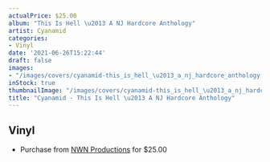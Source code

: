 ```yaml
---
actualPrice: $25.00
album: "This Is Hell \u2013 A NJ Hardcore Anthology"
artist: Cyanamid
categories:
- Vinyl
date: '2021-06-26T15:22:44'
draft: false
images:
- "/images/covers/cyanamid-this_is_hell_\u2013_a_nj_hardcore_anthology.jpg"
inStock: true
thumbnailImage: "/images/covers/cyanamid-this_is_hell_\u2013_a_nj_hardcore_anthology-thumb.jpg"
title: "Cyanamid - This Is Hell \u2013 A NJ Hardcore Anthology"
---
```


## Vinyl
* Purchase from [NWN Productions](http://shop.nwnprod.com/index.php?route=product/product&path=75&product_id=10093&sort=pd.name&order=ASC) for $25.00
